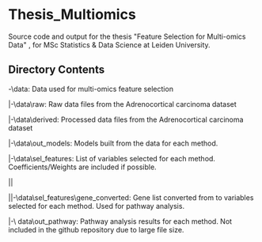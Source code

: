 # Thesis_Multiomics
Source code and output for the thesis "Feature Selection for Multi-omics Data" , for MSc Statistics &amp; Data Science at Leiden University.

## Directory Contents

-\data: Data used for multi-omics feature selection

|-\data\raw: Raw data files from the Adrenocortical carcinoma dataset

|-\data\derived: Processed data files from the Adrenocortical carcinoma dataset

|-\data\out_models: Models built from the data for each method.

|-\data\sel_features: List of variables selected for each method. Coefficients/Weights are included if possible.

||
 
||-\data\sel_features\gene_converted: Gene list converted from to variables selected for each method. Used for pathway analysis.

|-\ data\out_pathway: Pathway analysis results for each method. Not included in the github repository due to large file size. 
